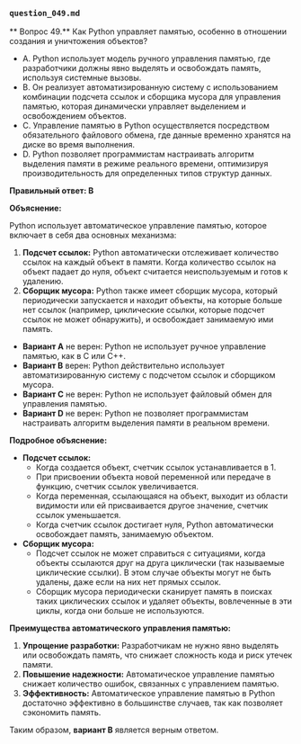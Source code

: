 ### `question_049.md`

** Вопрос 49.** Как Python управляет памятью, особенно в отношении создания и уничтожения объектов?

- A.  Python использует модель ручного управления памятью, где разработчики должны явно выделять и освобождать память, используя системные вызовы.
- B.  Он реализует автоматизированную систему с использованием комбинации подсчета ссылок и сборщика мусора для управления памятью, которая динамически управляет выделением и освобождением объектов.
- C.  Управление памятью в Python осуществляется посредством обязательного файлового обмена, где данные временно хранятся на диске во время выполнения.
- D.  Python позволяет программистам настраивать алгоритм выделения памяти в режиме реального времени, оптимизируя производительность для определенных типов структур данных.

**Правильный ответ: B**

**Объяснение:**

Python использует автоматическое управление памятью, которое включает в себя два основных механизма:

1.  **Подсчет ссылок:** Python автоматически отслеживает количество ссылок на каждый объект в памяти. Когда количество ссылок на объект падает до нуля, объект считается неиспользуемым и готов к удалению.
2.  **Сборщик мусора:** Python также имеет сборщик мусора, который периодически запускается и находит объекты, на которые больше нет ссылок (например, циклические ссылки, которые подсчет ссылок не может обнаружить), и освобождает занимаемую ими память.

*   **Вариант A** не верен: Python не использует ручное управление памятью, как в C или C++.
*   **Вариант B** верен: Python действительно использует автоматизированную систему с подсчетом ссылок и сборщиком мусора.
*   **Вариант C** не верен: Python не использует файловый обмен для управления памятью.
*   **Вариант D** не верен: Python не позволяет программистам настраивать алгоритм выделения памяти в реальном времени.

**Подробное объяснение:**

*   **Подсчет ссылок:**
    *   Когда создается объект, счетчик ссылок устанавливается в 1.
    *   При присвоении объекта новой переменной или передаче в функцию, счетчик ссылок увеличивается.
    *   Когда переменная, ссылающаяся на объект, выходит из области видимости или ей присваивается другое значение, счетчик ссылок уменьшается.
    *   Когда счетчик ссылок достигает нуля, Python автоматически освобождает память, занимаемую объектом.
*   **Сборщик мусора:**
    *   Подсчет ссылок не может справиться с ситуациями, когда объекты ссылаются друг на друга циклически (так называемые циклические ссылки). В этом случае объекты могут не быть удалены, даже если на них нет прямых ссылок.
    *   Сборщик мусора периодически сканирует память в поисках таких циклических ссылок и удаляет объекты, вовлеченные в эти циклы, когда они больше не используются.

**Преимущества автоматического управления памятью:**

1.  **Упрощение разработки:** Разработчикам не нужно явно выделять или освобождать память, что снижает сложность кода и риск утечек памяти.
2.  **Повышение надежности:** Автоматическое управление памятью снижает количество ошибок, связанных с управлением памятью.
3.  **Эффективность:** Автоматическое управление памятью в Python достаточно эффективно в большинстве случаев, так как позволяет сэкономить память.

Таким образом, **вариант B** является верным ответом.
